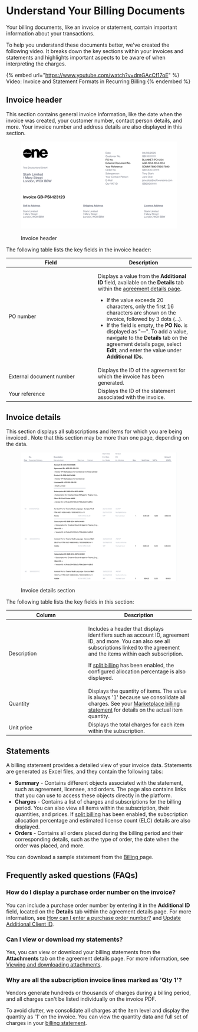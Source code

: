 # Understand Your Billing Documents

Your billing documents, like an invoice or statement, contain important information about your transactions.

To help you understand these documents better, we've created the following video. It breaks down the key sections within your invoices and statements and highlights important aspects to be aware of when interpreting the charges.

{% embed url="https://www.youtube.com/watch?v=dmGAcCf17oE" %}
Video: Invoice and Statement Formats in Recurring Billing
{% endembed %}

## Invoice header

This section contains general invoice information, like the date when the invoice was created, your customer number, contact person details, and more. Your invoice number and address details are also displayed in this section.

<figure><img src="../../../.gitbook/assets/invoice_header.png" alt=""><figcaption><p>Invoice header</p></figcaption></figure>

The following table lists the key fields in the invoice header:

<table><thead><tr><th width="228">Field</th><th>Description</th></tr></thead><tbody><tr><td>PO number</td><td><p>Displays a value from the <strong>Additional ID</strong> field, available on the <strong>Details</strong> tab within the <a href="../agreements/#subscription-details">agreement details page</a>. </p><p></p><ul><li>If the value exceeds 20 characters, only the first 16 characters are shown on the invoice, followed by 3 dots (...).</li><li>If the field is empty, the <strong>PO No.</strong> is displayed as  "<strong>—</strong>". To add a value, navigate to the <strong>Details</strong> tab on the agreement details page, select <strong>Edit</strong>, and enter the value under <strong>Additional IDs</strong>. </li></ul></td></tr><tr><td>External document number</td><td>Displays the ID of the agreement for which the invoice has been generated.</td></tr><tr><td>Your reference</td><td>Displays the ID of the statement associated with the invoice.</td></tr></tbody></table>

## Invoice details

This section displays all subscriptions and items for which you are being invoiced
. Note that this section may be more than one page, depending on the data.&#x20;

<figure><img src="../../../.gitbook/assets/invoice_details.png" alt=""><figcaption><p>Invoice details section</p></figcaption></figure>

The following table lists the key fields in this section:

<table><thead><tr><th width="202">Column</th><th>Description</th></tr></thead><tbody><tr><td>Description</td><td><p>Includes a header that displays identifiers such as account ID, agreement ID, and more. You can also see all subscriptions linked to the agreement and the items within each subscription. </p><p></p><p>If <a href="split-billing/">split billing</a> has been enabled, the configured allocation percentage is also displayed. </p></td></tr><tr><td>Quantity</td><td>Displays the quantity of items. The value is always '1' because we consolidate all charges. See your <a href="./#whats-a-statement">Marketplace billing statement</a> for details on the actual item quantity.</td></tr><tr><td>Unit price</td><td>Displays the total charges for each item within the subscription.</td></tr></tbody></table>

## Statements <a href="#whats-a-statement" id="whats-a-statement"></a>

A billing statement provides a detailed view of your invoice data. Statements are generated as Excel files, and they contain the following tabs:&#x20;

* **Summary** - Contains different objects associated with the statement, such as agreement, licensee, and orders. The page also contains links that you can use to access these objects directly in the platform.
* **Charges** - Contains a list of charges and subscriptions for the billing period. You can also view all items within the subscription, their quantities, and prices. If [split billing](split-billing/) has been enabled, the subscription allocation percentage and estimated license count (ELC) details are also displayed.&#x20;
* **Orders** - Contains all orders placed during the billing period and their corresponding details, such as the type of order, the date when the order was placed, and more.

You can download a sample statement from the [Billing ](./)page.

## Frequently asked questions (FAQs) <a href="#invoice-faq" id="invoice-faq"></a>

### How do I display a purchase order number on the invoice?&#x20;

You can include a purchase order number by entering it in the **Additional ID** field, located on the **Details** tab within the agreement details page. For more information, see [How can I enter a purchase order number?](../../../help-and-support/faqs/how-do-you-handle-purchase-order-numbers-in-subscription-based-models.md#client-guidance-on-po-numbers-and-invoices) and [Update Additional Client ID](../agreements/edit-agreement-id.md).

### Can I view or download my statements?

Yes, you can view or download your billing statements from the **Attachments** tab on the agreement details page. For more information, see [Viewing and downloading attachments](../agreements/view-and-download-attachments.md#viewing-and-downloading-attachments).

### Why are all the subscription invoice lines marked as 'Qty 1'?

Vendors generate hundreds or thousands of charges during a billing period, and all charges can't be listed individually on the invoice PDF.&#x20;

To avoid clutter, we consolidate all charges at the item level and display the quantity as '1' on the invoice. You can view the quantity data and full set of charges in your [billing statement](./#whats-a-statement).
